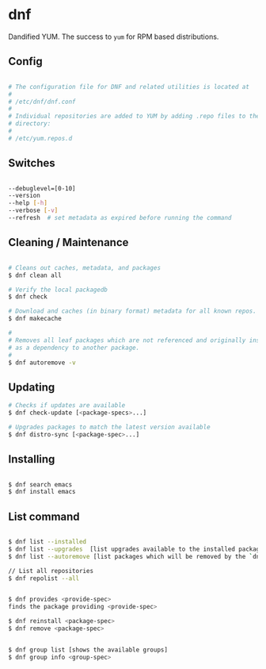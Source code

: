# dnf

Dandified YUM. The success to `yum` for RPM based distributions.

## Config

```bash

# The configuration file for DNF and related utilities is located at
#
# /etc/dnf/dnf.conf
#
# Individual repositories are added to YUM by adding .repo files to the
# directory:
#
# /etc/yum.repos.d

```

## Switches

```bash

--debuglevel=[0-10]
--version
--help [-h]
--verbose [-v]
--refresh  # set metadata as expired before running the command

```

## Cleaning / Maintenance

```bash

# Cleans out caches, metadata, and packages
$ dnf clean all

# Verify the local packagedb
$ dnf check

# Download and caches (in binary format) metadata for all known repos.
$ dnf makecache

#
# Removes all leaf packages which are not referenced and originally installed
# as a dependency to another package.
#
$ dnf autoremove -v

```

## Updating

```bash
# Checks if updates are available
$ dnf check-update [<package-specs>...]

# Upgrades packages to match the latest version available
$ dnf distro-sync [<package-spec>...]

```

## Installing

```bash

$ dnf search emacs
$ dnf install emacs

```

## List command

```bash

$ dnf list --installed
$ dnf list --upgrades  [list upgrades available to the installed packages]
$ dnf list --autoremove [list packages which will be removed by the `dnf autoremove` command]

// List all repositories
$ dnf repolist --all


$ dnf provides <provide-spec>
finds the package providing <provide-spec>

$ dnf reinstall <package-spec>
$ dnf remove <package-spec>


$ dnf group list [shows the available groups]
$ dnf group info <group-spec>
```
